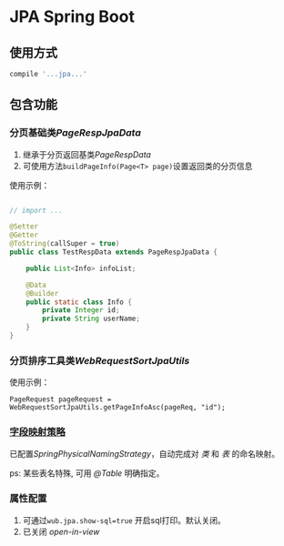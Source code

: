 JPA Spring Boot 
==========

## 使用方式

```groovy
compile '...jpa...'
```

## 包含功能

### 分页基础类*PageRespJpaData*

1. 继承于分页返回基类*PageRespData*
2. 可使用方法`buildPageInfo(Page<T> page)`设置返回类的分页信息

使用示例：

```java

// import ...

@Setter
@Getter
@ToString(callSuper = true)
public class TestRespData extends PageRespJpaData {

    public List<Info> infoList;

    @Data
    @Builder
    public static class Info {
        private Integer id;
        private String userName;
    }
}
```



### 分页排序工具类*WebRequestSortJpaUtils*

使用示例：

```
PageRequest pageRequest = WebRequestSortJpaUtils.getPageInfoAsc(pageReq, "id");
```

### [字段映射策略]()

已配置*SpringPhysicalNamingStrategy*，自动完成对 *类* 和 *表* 的命名映射。

ps: 某些表名特殊, 可用 *@Table* 明确指定。

### 属性配置

1. 可通过`wub.jpa.show-sql=true` 开启sql打印。默认关闭。
2. 已关闭 *open-in-view*
